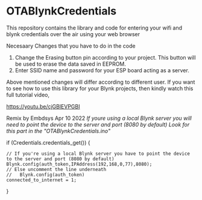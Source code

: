 # OTABlynkCredentials
This repository contains the library and code for entering your wifi and blynk credentials over the air using your web browser


Necesaary Changes that you have to do in the code
1. Change the Erasing button pin according to your project. This button will be used to erase the data saved in EEPROM.
2. Enter SSID name and password for your ESP board acting as a server. 

Above mentioned changes will differ according to different user. If you want to see how to use this library for your Blynk projects,
then kindly watch this full tutorial video,

https://youtu.be/cjGBlEVPGBI

Remix by Embdsys Apr 10 2022
*If youre using a local Blynk server you will need to point the device to the server and port (8080 by default)*
*Look for this part in the "OTABlynkCredentials.ino"*

  if (Credentials.credentials_get())
  {
  
    // If you're using a local Blynk server you have to point the device to the server and port (8080 by default)
    Blynk.config(auth_token,IPAddress(192,168,0,77),8080);
    // Else uncomment the line underneath
    //   Blynk.config(auth_token)
    connected_to_internet = 1;

  }
